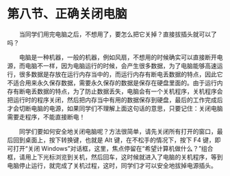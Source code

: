 # 第八节、正确关闭电脑

　　当同学们用完电脑之后，不想用了，要怎么把它关掉？直接拔插头就可以了吗？

　　电脑是一种机器，一般的机器，例如风扇，不想用的时候确实可以直接断开电源，而电脑不一样，因为电脑运行的时候，会产生很多数据，为了电脑能够高速运行，很多数据是存放在运行内存当中的，而运行内存有断电丢数据的特点，因此它不适合用来永久保存数据，需要永久保存的数据是保存在硬盘里面的。由于运行内存有断电丢数据的特点，为了防止数据丢失，电脑会有一个关机程序，关机程序会把运行时的程序关闭，然后把内存当中有用的数据保存到硬盘，最后的工作完成后才会切断电脑的电源，如果同学们不理解上面这句话的意思，只要记住：关闭电脑需要走程序，不能直接断电！

　　同学们要如何安全地关闭电脑呢？方法很简单，请先关闭所有打开的窗口，最后回到桌面上，按下转换键，也就是 Alt 键，在不松手的情况下，按下 F4 键，即可打开“关闭 Windows”对话框，这里，焦点停留在“希望计算机做什么？”组合框，请用上下光标浏览到关机，然后回车，这时候就进入了电脑的关机程序，等到电脑停止运行，就完成了关机过程，这时，同学们才可以安全地拔掉电源插头。

